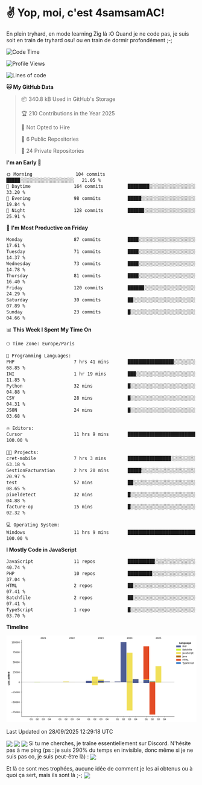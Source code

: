 # ✌ Yop, moi, c'est 4samsamAC!

En plein tryhard, en mode learning Zig là :O Quand je ne code pas, je suis soit en train de tryhard osu! ou en train de dormir profondément ;-;

<!--START_SECTION:waka-->
![Code Time](http://img.shields.io/badge/Code%20Time-879%20hrs%2048%20mins-blue)

![Profile Views](http://img.shields.io/badge/Profile%20Views-0-blue)

![Lines of code](https://img.shields.io/badge/From%20Hello%20World%20I%27ve%20Written-342.4%20thousand%20lines%20of%20code-blue)

**🐱 My GitHub Data** 

> 📦 340.8 kB Used in GitHub's Storage 
 > 
> 🏆 210 Contributions in the Year 2025
 > 
> 🚫 Not Opted to Hire
 > 
> 📜 6 Public Repositories 
 > 
> 🔑 24 Private Repositories 
 > 
**I'm an Early 🐤** 

```text
🌞 Morning                104 commits         █████░░░░░░░░░░░░░░░░░░░░   21.05 % 
🌆 Daytime                164 commits         ████████░░░░░░░░░░░░░░░░░   33.20 % 
🌃 Evening                98 commits          █████░░░░░░░░░░░░░░░░░░░░   19.84 % 
🌙 Night                  128 commits         ██████░░░░░░░░░░░░░░░░░░░   25.91 % 
```
📅 **I'm Most Productive on Friday** 

```text
Monday                   87 commits          ████░░░░░░░░░░░░░░░░░░░░░   17.61 % 
Tuesday                  71 commits          ████░░░░░░░░░░░░░░░░░░░░░   14.37 % 
Wednesday                73 commits          ████░░░░░░░░░░░░░░░░░░░░░   14.78 % 
Thursday                 81 commits          ████░░░░░░░░░░░░░░░░░░░░░   16.40 % 
Friday                   120 commits         ██████░░░░░░░░░░░░░░░░░░░   24.29 % 
Saturday                 39 commits          ██░░░░░░░░░░░░░░░░░░░░░░░   07.89 % 
Sunday                   23 commits          █░░░░░░░░░░░░░░░░░░░░░░░░   04.66 % 
```


📊 **This Week I Spent My Time On** 

```text
🕑︎ Time Zone: Europe/Paris

💬 Programming Languages: 
PHP                      7 hrs 41 mins       █████████████████░░░░░░░░   68.85 % 
INI                      1 hr 19 mins        ███░░░░░░░░░░░░░░░░░░░░░░   11.85 % 
Python                   32 mins             █░░░░░░░░░░░░░░░░░░░░░░░░   04.88 % 
CSV                      28 mins             █░░░░░░░░░░░░░░░░░░░░░░░░   04.31 % 
JSON                     24 mins             █░░░░░░░░░░░░░░░░░░░░░░░░   03.68 % 

🔥 Editors: 
Cursor                   11 hrs 9 mins       █████████████████████████   100.00 % 

🐱‍💻 Projects: 
cret-mobile              7 hrs 3 mins        ████████████████░░░░░░░░░   63.18 % 
GestionFacturation       2 hrs 20 mins       █████░░░░░░░░░░░░░░░░░░░░   20.97 % 
test                     57 mins             ██░░░░░░░░░░░░░░░░░░░░░░░   08.65 % 
pixeldetect              32 mins             █░░░░░░░░░░░░░░░░░░░░░░░░   04.88 % 
facture-op               15 mins             █░░░░░░░░░░░░░░░░░░░░░░░░   02.32 % 

💻 Operating System: 
Windows                  11 hrs 9 mins       █████████████████████████   100.00 % 
```

**I Mostly Code in JavaScript** 

```text
JavaScript               11 repos            ██████████░░░░░░░░░░░░░░░   40.74 % 
PHP                      10 repos            █████████░░░░░░░░░░░░░░░░   37.04 % 
HTML                     2 repos             ██░░░░░░░░░░░░░░░░░░░░░░░   07.41 % 
Batchfile                2 repos             ██░░░░░░░░░░░░░░░░░░░░░░░   07.41 % 
TypeScript               1 repo              █░░░░░░░░░░░░░░░░░░░░░░░░   03.70 % 
```



**Timeline**

![Lines of Code chart](https://raw.githubusercontent.com/4samsamAC/4samsamAC/main/assets/bar_graph.png)


 Last Updated on 28/09/2025 12:29:18 UTC
<!--END_SECTION:waka-->
<img align="center" src="https://wakatime.com/share/@05e9693c-ae09-4eda-80e1-420e9727a814/cd575566-5d1a-4a1b-bd1b-7821aa98ed37.svg"/>
<img align="center" src="https://github-readme-stats.vercel.app/api?username=4samsamAC&show_icons=true&theme=midnight-purple&count_private=true"/>
<img align="center" src="https://github-readme-stats.vercel.app/api/top-langs/?username=4samsamAC&layout=compact&theme=midnight-purple&count_private=true"/>
<!-- [![Ashutosh's github activity graph](https://github-readme-activity-graph.vercel.app/graph?username=4samsamAC&bg_color=2f3640&color=00a8ff&line=82ccdd&point=00a8ff&area=true&hide_border=true)](https://github.com/ashutosh00710/github-readme-activity-graph) -->
Si tu me cherches, je traîne essentiellement sur Discord. N'hésite pas à me ping (ps : je suis 290% du temps en invisible, donc même si je ne suis pas co, je suis peut-être là) : 
<a href="discord://-/users/581625633830993961"><img align="center" src="https://discord.c99.nl/widget/theme-2/581625633830993961.png"/></a>

Et là ce sont mes trophées, aucune idée de comment je les ai obtenus ou à quoi ça sert, mais ils sont là ;-;
<img align="center" src="https://github-profile-trophy.vercel.app/?username=4samsamAC&theme=onedark"/>

